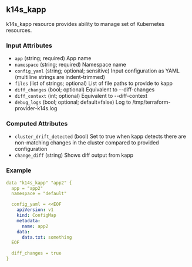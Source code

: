 ## k14s_kapp

k14s_kapp resource provides ability to manage set of Kubernetes resources.

### Input Attributes

- `app` (string; required) App name
- `namespace` (string; required) Namespace name
- `config_yaml` (string; optional; sensitive) Input configuration as YAML (multiline strings are indent-trimmed)
- `files` (list of strings; optional) List of file paths to provide to kapp
- `diff_changes` (bool; optional) Equivalent to --diff-changes
- `diff_context` (int; optional) Equivalent to --diff-context
- `debug_logs` (bool; optional; default=false) Log to /tmp/terraform-provider-k14s.log

### Computed Attributes

- `cluster_drift_detected` (bool) Set to true when kapp detects there are non-matching changes in the cluster compared to provided configuration
- `change_diff` (string) Shows diff output from kapp

### Example

```yaml
data "k14s_kapp" "app2" {
  app = "app2"
  namespace = "default"

  config_yaml = <<EOF
    apiVersion: v1
    kind: ConfigMap
    metadata:
      name: app2
    data:
      data.txt: something
  EOF

  diff_changes = true
}
```
